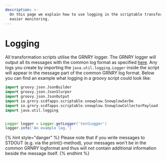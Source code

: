 ```yaml
---
description: >-
  On this page we explain how to use logging in the scriptable transform for
  easier monitoring.
---
```


# Logging

All transformation scripts utilise the GRNRY logger. The GRNRY logger will output all its messages with the common log format as specified [here](../../../operator-reference/site-reliability/common-log-format.md). Any logs you create by importing the `java.util.logging.Logger` inside the script will appear in the message part of the common GRNRY log format. Below you can find an example what logging in a groovy script could look like:

```groovy
import groovy.json.JsonBuilder
import groovy.json.JsonSlurper
import groovy.json.JsonOutput
import io.grnry.scdfapps.scriptable.snowplow.SnowplowSerDe
import io.grnry.scdfapps.scriptable.snowplow.SnowplowCollectorPayload
import java.util.logging


Logger logger = Logger.getLogger('testLogger')
logger.info('An example log.')
```

{% hint style="danger" %}
Please note that if you write messages to STDOUT \(e.g. via the print\(\)-method\), your messages won't be in the common GRNRY logformat and thus will not contain additional information beside the message itself.
{% endhint %}

